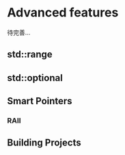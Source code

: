# Advanced features

待完善...

## std::range

## std::optional

## Smart Pointers

### RAII

## Building Projects